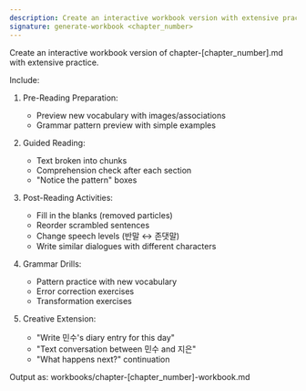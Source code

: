 ```yaml
---
description: Create an interactive workbook version with extensive practice
signature: generate-workbook <chapter_number>
---
```


Create an interactive workbook version of chapter-[chapter_number].md with extensive practice.

Include:

1. Pre-Reading Preparation:
   - Preview new vocabulary with images/associations
   - Grammar pattern preview with simple examples

2. Guided Reading:
   - Text broken into chunks
   - Comprehension check after each section
   - "Notice the pattern" boxes

3. Post-Reading Activities:
   - Fill in the blanks (removed particles)
   - Reorder scrambled sentences
   - Change speech levels (반말 ↔ 존댓말)
   - Write similar dialogues with different characters

4. Grammar Drills:
   - Pattern practice with new vocabulary
   - Error correction exercises
   - Transformation exercises

5. Creative Extension:
   - "Write 민수's diary entry for this day"
   - "Text conversation between 민수 and 지은"
   - "What happens next?" continuation

Output as: workbooks/chapter-[chapter_number]-workbook.md
